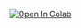 [![Open In Colab](https://colab.research.google.com/assets/colab-badge.svg)](https://colab.research.google.com/github/NelsonLe/OpenBARR-Data-Analysis/blob/master/analyze.ipynb)
